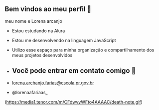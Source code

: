 ## Bem vindos ao meu perfil 💌

meu nome e Lorena arcanjo 

- Estou estudando na Alura
- Estou me desenvolvendo na linguagem JavaScript
- Utilizo esse espaço para minha organização e compartilhamento dos meus projetos desenvolvidos

- ## Você pode entrar em contato comigo 💌

- lorena.archanjo.farias@escola.pr.gov.br
- @lorenaafariaas_

(https://media1.tenor.com/m/CFdwvyWFto4AAAAC/death-note.gif)
